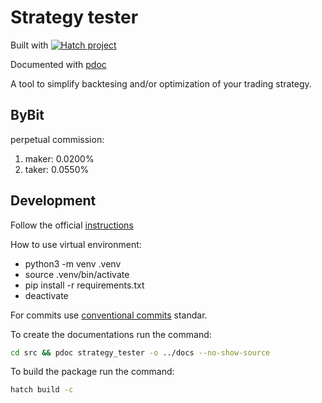 # Strategy tester

Built with [![Hatch project](https://img.shields.io/badge/%F0%9F%A5%9A-Hatch-4051b5.svg)](https://github.com/pypa/hatch)

Documented with [pdoc](https://pdoc.dev/)

A tool to simplify backtesing and/or optimization of your trading strategy.

## ByBit

perpetual commission:
  
  1. maker: 0.0200%
  2. taker: 0.0550%

## Development

Follow the official [instructions](https://packaging.python.org/en/latest/tutorials/packaging-projects/)

How to use virtual environment:

- python3 -m venv .venv
- source .venv/bin/activate
- pip install -r requirements.txt
- deactivate

For commits use [conventional commits](https://www.conventionalcommits.org/en/v1.0.0/) standar.

To create the documentations run the command:

```bash
cd src && pdoc strategy_tester -o ../docs --no-show-source
```

To build the package run the command:

```bash
hatch build -c
```
